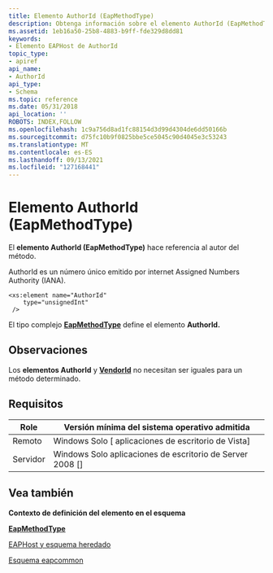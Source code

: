 ```yaml
---
title: Elemento AuthorId (EapMethodType)
description: Obtenga información sobre el elemento AuthorId (EapMethodType). El elemento AuthorID (EapMethodType) hace referencia al autor del método.
ms.assetid: 1eb16a50-25b8-4883-b9ff-fde329d8dd81
keywords:
- Elemento EAPHost de AuthorId
topic_type:
- apiref
api_name:
- AuthorId
api_type:
- Schema
ms.topic: reference
ms.date: 05/31/2018
api_location: ''
ROBOTS: INDEX,FOLLOW
ms.openlocfilehash: 1c9a756d8ad1fc88154d3d99d4304de6dd50166b
ms.sourcegitcommit: d75fc10b9f0825bbe5ce5045c90d4045e3c53243
ms.translationtype: MT
ms.contentlocale: es-ES
ms.lasthandoff: 09/13/2021
ms.locfileid: "127168441"
---
```

# <a name="authorid-eapmethodtype-element"></a>Elemento AuthorId (EapMethodType)

El **elemento AuthorId (EapMethodType)** hace referencia al autor del método.

AuthorId es un número único emitido por internet Assigned Numbers Authority (IANA).

``` syntax
<xs:element name="AuthorId"
    type="unsignedInt"
 />
```

El tipo complejo [**EapMethodType**](eapcommonschema-eapmethodtype-complextype.md) define el elemento **AuthorId.**

## <a name="remarks"></a>Observaciones

Los **elementos AuthorId** y [**VendorId**](eapcommonschema-vendorid-eapmethodtype-element.md) no necesitan ser iguales para un método determinado.

## <a name="requirements"></a>Requisitos



| Role | Versión mínima del sistema operativo admitida |
|------|------------------------------|
| Remoto<br/> | Windows Solo \[ aplicaciones de escritorio de Vista\]<br/>       |
| Servidor<br/> | Windows Solo aplicaciones de escritorio de Server 2008 \[\]<br/> |



## <a name="see-also"></a>Vea también

<dl> <dt>

**Contexto de definición del elemento en el esquema**
</dt> <dt>

[**EapMethodType**](eapcommonschema-eapmethodtype-complextype.md)
</dt> <dt>

[EAPHost y esquema heredado](eaphost-schemas.md)
</dt> <dt>

[Esquema eapcommon](eapcommonschema-schema.md)
</dt> </dl>

 

 






